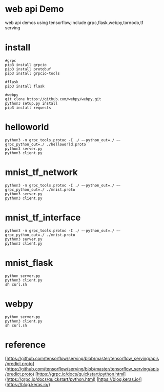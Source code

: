 # web api Demo
web api demos using tensorflow,include grpc,flask,webpy,tornodo,tf serving

# install
    #grpc
    pip3 install grpcio
    pip3 install protobuf
    pip3 install grpcio-tools
    
    #flask
    pip3 install flask
    
    #webpy
    git clone https://github.com/webpy/webpy.git
    python3 setup.py install
    pip3 install requests
# helloworld
    python3 -m grpc_tools.protoc -I ./ –-python_out=./ –-grpc_python_out=./ ./helloworld.proto
    python3 server.py
    python3 client.py
  
# mnist_tf_network
    python3 -m grpc_tools.protoc -I ./ –-python_out=./ –-grpc_python_out=./ ./mnist.proto
    python3 server.py
    python3 client.py
# mnist_tf_interface
    python3 -m grpc_tools.protoc -I ./ –-python_out=./ –-grpc_python_out=./ ./mnist.proto
    python3 server.py
    python3 client.py

# mnist_flask
    python server.py
    python3 client.py
    sh curl.sh

# webpy
    python server.py
    python3 client.py
    sh curl.sh
# reference
[https://github.com/tensorflow/serving/blob/master/tensorflow_serving/apis/predict.proto](https://github.com/tensorflow/serving/blob/master/tensorflow_serving/apis/predict.proto)
[https://grpc.io/docs/quickstart/python.html](https://grpc.io/docs/quickstart/python.html)
[https://blog.keras.io/](https://blog.keras.io/)